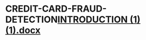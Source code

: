 # CREDIT-CARD-FRAUD-DETECTION[INTRODUCTION (1) (1).docx](https://github.com/VSarthak69/CREDIT-CARD-FRAUD-DETECTION/files/12415914/INTRODUCTION.1.1.docx)
